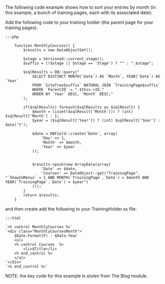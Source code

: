 The following code example shows how to sort your entries by month (in this example, a bunch of training pages, each
with its associated date):

Add the following code to your training holder (the parent page for your training pages):

	:::php
	
		function MonthlyCourses() {
			$results = new DataObjectSet();
	
			$stage = Versioned::current_stage();
			$suffix = (!$stage || $stage == 'Stage') ? "" : "_$stage";
	
			$sqlResults = DB::query("
				SELECT DISTINCT MONTH(`Date`) AS `Month`, YEAR(`Date`) AS `Year`
				FROM `SiteTree$suffix` NATURAL JOIN `TrainingPage$suffix`
				WHERE `ParentID` = ".$this->ID."
				ORDER BY `Year` DESC, `Month` DESC;"
			);
	
			if($sqlResults) foreach($sqlResults as $sqlResult) {
				$month = (isset($sqlResult['Month'])) ? (int) $sqlResult['Month'] : 1;
				$year = ($sqlResult['Year']) ? (int) $sqlResult['Year'] : date('Y');
	
				$date = DBField::create('Date', array(
					'Day' => 1,
					'Month' => $month,
					'Year' => $year
				));
	
	
				$results->push(new ArrayData(array(
					'Date' => $date,
					'Courses' => DataObject::get("TrainingPage", "`ShowInMenus` = 1 AND MONTH(`TrainingPage`.`Date`) = $month AND YEAR(`TrainingPage`.`Date`) = $year")
				)));
			}
			return $results;
		}
	


and then create add the following to your TrainingHolder.ss file:

	:::html
	
	`<% control MonthlyCourses %>`
	`<div class="MonthlyCoursesMonth">`
		$Date.Format(F) - $Date.Year
		<ul>
		<% control Courses  %>
			<li>$Title</li>
		<% end_control %>
		</ul>
	`</div>`
	`<% end_control %>`
	
	
	


NOTE: the key code for this example is stolen from The Blog module.

